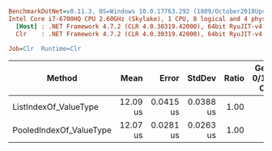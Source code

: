 ``` ini

BenchmarkDotNet=v0.11.3, OS=Windows 10.0.17763.292 (1809/October2018Update/Redstone5)
Intel Core i7-6700HQ CPU 2.60GHz (Skylake), 1 CPU, 8 logical and 4 physical cores
  [Host] : .NET Framework 4.7.2 (CLR 4.0.30319.42000), 64bit RyuJIT-v4.7.3324.0
  Clr    : .NET Framework 4.7.2 (CLR 4.0.30319.42000), 64bit RyuJIT-v4.7.3324.0

Job=Clr  Runtime=Clr  

```
|                  Method |     Mean |     Error |    StdDev | Ratio | Gen 0/1k Op | Gen 1/1k Op | Gen 2/1k Op | Allocated Memory/Op |
|------------------------ |---------:|----------:|----------:|------:|------------:|------------:|------------:|--------------------:|
|   ListIndexOf_ValueType | 12.09 us | 0.0415 us | 0.0388 us |  1.00 |           - |           - |           - |                   - |
| PooledIndexOf_ValueType | 12.07 us | 0.0281 us | 0.0263 us |  1.00 |           - |           - |           - |                   - |

